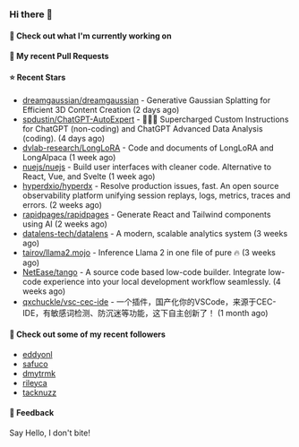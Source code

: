 ### Hi there 👋

#### 👷 Check out what I'm currently working on

#### 🔨 My recent Pull Requests


#### ⭐ Recent Stars

- [dreamgaussian/dreamgaussian](https://github.com/dreamgaussian/dreamgaussian) - Generative Gaussian Splatting for Efficient 3D Content Creation (2 days ago)
- [spdustin/ChatGPT-AutoExpert](https://github.com/spdustin/ChatGPT-AutoExpert) - 🚀🧠💬 Supercharged Custom Instructions for ChatGPT (non-coding) and ChatGPT Advanced Data Analysis (coding).  (4 days ago)
- [dvlab-research/LongLoRA](https://github.com/dvlab-research/LongLoRA) - Code and documents of LongLoRA and LongAlpaca (1 week ago)
- [nuejs/nuejs](https://github.com/nuejs/nuejs) - Build user interfaces with cleaner code. Alternative to React, Vue, and Svelte (1 week ago)
- [hyperdxio/hyperdx](https://github.com/hyperdxio/hyperdx) - Resolve production issues, fast. An open source observability platform unifying session replays, logs, metrics, traces and errors. (2 weeks ago)
- [rapidpages/rapidpages](https://github.com/rapidpages/rapidpages) - Generate React and Tailwind components using AI (2 weeks ago)
- [datalens-tech/datalens](https://github.com/datalens-tech/datalens) - A modern, scalable analytics system (3 weeks ago)
- [tairov/llama2.mojo](https://github.com/tairov/llama2.mojo) - Inference Llama 2 in one file of pure 🔥 (3 weeks ago)
- [NetEase/tango](https://github.com/NetEase/tango) - A source code based low-code builder. Integrate low-code experience into your local development workflow seamlessly. (4 weeks ago)
- [qxchuckle/vsc-cec-ide](https://github.com/qxchuckle/vsc-cec-ide) - 一个插件，国产化你的VSCode，来源于CEC-IDE，有敏感词检测、防沉迷等功能，这下自主创新了！ (1 month ago)

#### 👯 Check out some of my recent followers

- [eddyonl](https://github.com/eddyonl)
- [safuco](https://github.com/safuco)
- [dmytrmk](https://github.com/dmytrmk)
- [rileyca](https://github.com/rileyca)
- [tacknuzz](https://github.com/tacknuzz)

#### 💬 Feedback

Say Hello, I don't bite!